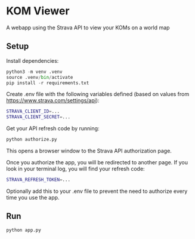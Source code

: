 # KOM Viewer

A webapp using the Strava API to view your KOMs on a world map

## Setup

Install dependencies:

```python
python3 -m venv .venv
source .venv/bin/activate
pip install -r requirements.txt
```

Create .env file with the following variables defined (based on values from https://www.strava.com/settings/api):

```bash
STRAVA_CLIENT_ID=...
STRAVA_CLIENT_SECRET=...
```

Get your API refresh code by running:

```bash
python authorize.py
```

This opens a browser window to the Strava API authorization page.

Once you authorize the app, you will be redirected to another page. If you look in your terminal log, you will find your refresh code:

```bash
STRAVA_REFRESH_TOKEN=...
```

Optionally add this to your .env file to prevent the need to authorize every time you use the app.

## Run

```bash
python app.py
```
